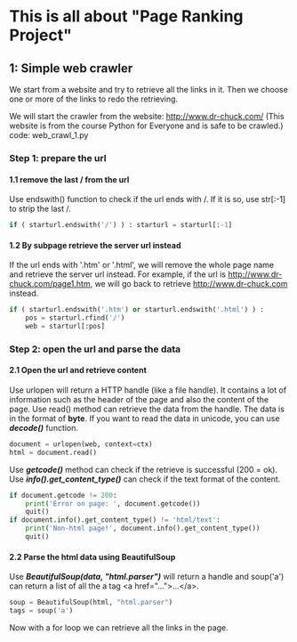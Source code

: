 # This is all about "Page Ranking Project"


## 1: Simple web crawler
We start from a website and try to retrieve all the links in it.
Then we choose one or more of the links to redo the retrieving.

We will start the crawler from the website: http://www.dr-chuck.com/
(This website is from the course Python for Everyone and is safe to be crawled.)
code: web_crawl_1.py

### Step 1: prepare the url
#### 1.1 remove the last / from the url
Use endswith() function to check if the url ends with /.
If it is so, use str[:-1] to strip the last /.

```Python
if ( starturl.endswith('/') ) : starturl = starturl[:-1]
```
#### 1.2 By subpage retrieve the server url instead
If the url ends with '.htm' or '.html', we will remove the whole page name and
retrieve the server url instead. For example, if the url is http://www.dr-chuck.com/page1.htm, we will go back to retrieve http://www.dr-chuck.com instead.

```Python
if ( starturl.endswith('.htm') or starturl.endswith('.html') ) :
    pos = starturl.rfind('/')
    web = starturl[:pos]
```

### Step 2: open the url and parse the data
#### 2.1 Open the url and retrieve content
Use urlopen will return a HTTP handle (like a file handle). It contains a lot of information such as the header of the page and also the content of the page. Use read() method can retrieve the data from the handle. The data is in the format of **byte**. If you want to read the data in unicode, you can use ***decode()*** function.

```Python
document = urlopen(web, context=ctx)
html = document.read()
```
Use ***getcode()*** method can check if the retrieve is successful (200 = ok).
Use ***info().get_content_type()*** can check if the text format of the content.

```Python
if document.getcode != 200:
    print('Error on page: ', document.getcode())
    quit()
if document.info().get_content_type() != 'html/text':
    print('Non-html page!', document.info().get_content_type())
    quit()
```


#### 2.2 Parse the html data using BeautifulSoup
Use ***BeautifulSoup(data, "html.parser")*** will return a handle and soup('a') can return a list of all the a tag \<a href="..."\>...\</a\>.

```Python
soup = BeautifulSoup(html, "html.parser")
tags = soup('a')
```

Now with a for loop we can retrieve all the links in the page.
